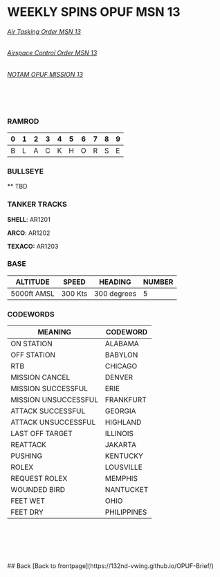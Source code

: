 # WEEKLY SPINS OPUF MSN 13

                  
###### [Air Tasking Order MSN 13](/OPUF-Brief/Docs/ATO/ATO_13.html) 
###### [Airspace Control Order MSN 13](/OPUF-Brief/Docs/ACO/ACO_13.html) 
###### [NOTAM OPUF MISSION 13](/OPUF-Brief/Docs/NOTAM/NOTAM_13.html)
<br>
<br>

### RAMROD

| 0 | 1 | 2 | 3 | 4 | 5 | 6 | 7 | 8 | 9 |
| - | - | - | - | - | - | - | - | - | - |
| B | L | A | C | K | H | O | R | S | E |


### BULLSEYE

** TBD


### TANKER TRACKS
**SHELL**: AR1201 <br>

**ARCO**: AR1202 <br>

**TEXACO:** AR1203 <br>



### BASE

| ALTITUDE | SPEED | HEADING | NUMBER| 
| -------- | ----- | ------- | ----- | 
| 5000ft AMSL | 300 Kts | 300 degrees | 5 |

### CODEWORDS

| MEANING | CODEWORD | 
| ------- | -------- | 
| ON STATION | ALABAMA | 
| OFF STATION | BABYLON |
| RTB | CHICAGO |
| MISSION CANCEL | DENVER |
| MISSION SUCCESSFUL| ERIE |
| MISSION UNSUCCESSFUL| FRANKFURT |
| ATTACK SUCCESSFUL | GEORGIA |
| ATTACK UNSUCCESSFUL | HIGHLAND |
| LAST OFF TARGET| ILLINOIS |
| REATTACK | JAKARTA |
| PUSHING | KENTUCKY |
| ROLEX | LOUSVILLE |
| REQUEST ROLEX| MEMPHIS|
| WOUNDED BIRD | NANTUCKET |
| FEET WET | OHIO |
| FEET DRY | PHILIPPINES |




<br>
<br>
<br>
<br>
<br>
## Back
[Back to frontpage](https://132nd-vwing.github.io/OPUF-Brief/)